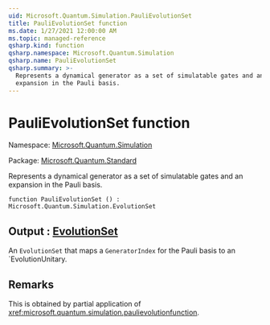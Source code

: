 ```yaml
---
uid: Microsoft.Quantum.Simulation.PauliEvolutionSet
title: PauliEvolutionSet function
ms.date: 1/27/2021 12:00:00 AM
ms.topic: managed-reference
qsharp.kind: function
qsharp.namespace: Microsoft.Quantum.Simulation
qsharp.name: PauliEvolutionSet
qsharp.summary: >-
  Represents a dynamical generator as a set of simulatable gates and an
  expansion in the Pauli basis.
---
```


# PauliEvolutionSet function

Namespace: [Microsoft.Quantum.Simulation](xref:Microsoft.Quantum.Simulation)

Package: [Microsoft.Quantum.Standard](https://nuget.org/packages/Microsoft.Quantum.Standard)


Represents a dynamical generator as a set of simulatable gates and anexpansion in the Pauli basis.

```qsharp
function PauliEvolutionSet () : Microsoft.Quantum.Simulation.EvolutionSet
```


## Output : [EvolutionSet](xref:Microsoft.Quantum.Simulation.EvolutionSet)

An `EvolutionSet` that maps a `GeneratorIndex` for the Pauli basis toan `EvolutionUnitary.

## Remarks

This is obtained by partial application of<xref:microsoft.quantum.simulation.paulievolutionfunction>.
